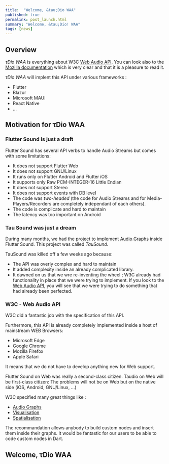 ```yaml
---
title:  "Welcome, &tau;Dio WAA"
published: true
permalink: post_launch.html
summary: "Welcome, &tau;Dio! WAA"
tags: [news]
---
```



## Overview

_τDio WAA_ is everything about W3C [Web Audio API](https://www.w3.org/TR/webaudio/).
You can look also to the [Mozilla documentation](https://developer.mozilla.org/en-US/docs/Web/API/Web_Audio_API) which is very clear and that it is a pleasure to read it.

_τDio WAA_ will implent this API under various frameworks :

- Flutter
- Blazor
- Microsoft MAUI
- React Native
- ...

## Motivation for τDio WAA

### Flutter Sound is just a draft

Flutter Sound has several API verbs to handle Audio Streams but comes with some limitations:

- It does not support Flutter Web
- It does not support GNU/Linux
- It runs only on Flutter Android and Flutter iOS
- It supports only Raw PCM-INTEGER-16 Little Endian
- It does not support Stereo
- It does not support events with DB level
- The code was _two-headed_ (the code for Audio Streams and for Media-Players/Recorders are completely independant of each others).
- The code is complicate and hard to maintain
- The latency was too important on Android

### Tau Sound was just a dream

During many months, we had the project to implement [Audio Graphs](/guides_graph.html) inside Flutter Sound.
This project was called _TauSound_.

TauSound was killed off a few weeks ago because:

- The API was overly complex and hard to maintain
- It added complexity inside an already complicated library.
- It dawned on us that we wre re-inventing the wheel ; W3C already had functionality in place that we were trying to implement. If you look to the [Web Audio API](https://developer.mozilla.org/en-US/docs/Web/API/Web_Audio_API), you will see that we were trying to do something that had already been perfected.

### W3C - Web Audio API

W3C did a fantastic job with the specification of this API.

Furthermore, this API is already completely implemented inside a host of mainstream WEB Browsers:

- Microsoft Edge
- Google Chrome
- Mozilla Firefox
- Apple Safari

It means that we do not have to develop anything new for Web support.

Flutter Sound on Web was really a second-class citizen. Taudio on Web will be first-class citizen:
The problems will not be on Web but on the native side (iOS, Android, GNU/Linux, ...)

W3C specified many great things like :

- [Audio Graphs](https://developer.mozilla.org/en-US/docs/Web/API/Web_Audio_API/Basic_concepts_behind_Web_Audio_API#audio_graphs)
- [Visualisation](https://developer.mozilla.org/en-US/docs/Web/API/Web_Audio_API/Basic_concepts_behind_Web_Audio_API#visualizations)
- [Spatialisation](https://developer.mozilla.org/en-US/docs/Web/API/Web_Audio_API/Basic_concepts_behind_Web_Audio_API#spatialisations)

The recommandation allows anybody to build custom nodes and insert them inside their graphs.
It would be fantastic for our users to be able to code custom nodes in Dart.

## Welcome, τDio WAA
